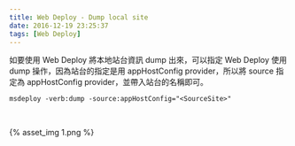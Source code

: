 ```yaml
---
title: Web Deploy - Dump local site
date: 2016-12-19 23:25:37
tags: [Web Deploy]
---
```


如要使用 Web Deploy 將本地站台資訊 dump 出來，可以指定 Web Deploy 使用 dump 操作，因為站台的指定是用 appHostConfig provider，所以將 source 指定為 appHostConfig provider，並帶入站台的名稱即可。

<!-- More -->

    msdeploy -verb:dump -source:appHostConfig="<SourceSite>"


<br/>


{% asset_img 1.png %}

<br/>
